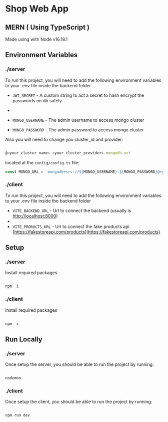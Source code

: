 # Shop Web App

## MERN ( Using TypeScript )

Made using with Node v16.18.1

## Environment Variables

### ./server

To run this project, you will need to add the following environment variables to your .env file inside the backend folder

-   `JWT_SECRET` - A custom string to act a secret to hash encrypt the passwords on db safely
-
-   `MONGO_USERNAME` - The admin username to access mongo cluster

-   `MONGO_PASSWORD` - The admin password to access mongo cluster

Also you will need to change you cluster_id and provider:

```js

@<your_cluster_name>.<your_cluster_provider>.mongodb.net

```

located at the `config/config.ts` file:

```js
const MONGO_URL = `mongodb+srv://${MONGO_USERNAME}:${MONGO_PASSWORD}@<your_cluster_name>.<your_cluster_provider>.mongodb.net/db`;
```

### ./client

To run this project, you will need to add the following environment variables to your .env file inside the backend folder

-   `VITE_BACKEND_URL` - Url to connect the backend (usually is [http://localhost:8000](http://localhost:8000))
-
-   `VITE_PRORUCTS_URL` - Url to connect the fake products api [https://fakestoreapi.com/products](https://fakestoreapi.com/products)

## Setup

### ./server

Install required packages

```sh

npm  i

```

### ./client

Install required packages

```sh

npm  i

```

## Run Locally

### ./server

Once setup the server, you should be able to run the project by running:

```sh

nodemon

```

### ./client

Once setup the client, you should be able to run the project by running:

```sh

npm run dev

```
